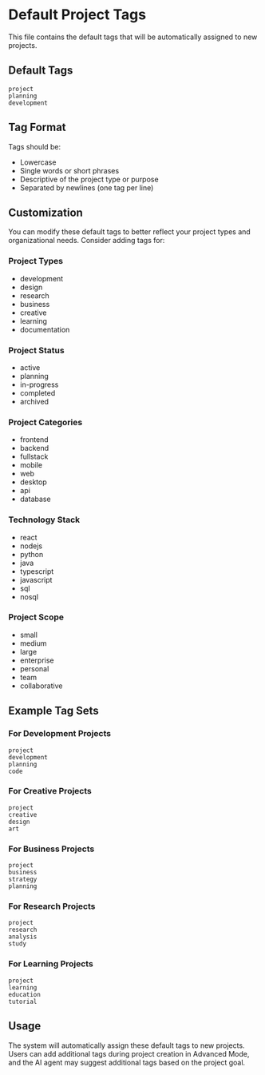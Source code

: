 # Default Project Tags

This file contains the default tags that will be automatically assigned to new projects.

## Default Tags

```
project
planning
development
```

## Tag Format

Tags should be:
- Lowercase
- Single words or short phrases
- Descriptive of the project type or purpose
- Separated by newlines (one tag per line)

## Customization

You can modify these default tags to better reflect your project types and organizational needs. Consider adding tags for:

### Project Types
- development
- design
- research
- business
- creative
- learning
- documentation

### Project Status
- active
- planning
- in-progress
- completed
- archived

### Project Categories
- frontend
- backend
- fullstack
- mobile
- web
- desktop
- api
- database

### Technology Stack
- react
- nodejs
- python
- java
- typescript
- javascript
- sql
- nosql

### Project Scope
- small
- medium
- large
- enterprise
- personal
- team
- collaborative

## Example Tag Sets

### For Development Projects
```
project
development
planning
code
```

### For Creative Projects
```
project
creative
design
art
```

### For Business Projects
```
project
business
strategy
planning
```

### For Research Projects
```
project
research
analysis
study
```

### For Learning Projects
```
project
learning
education
tutorial
```

## Usage

The system will automatically assign these default tags to new projects. Users can add additional tags during project creation in Advanced Mode, and the AI agent may suggest additional tags based on the project goal.
